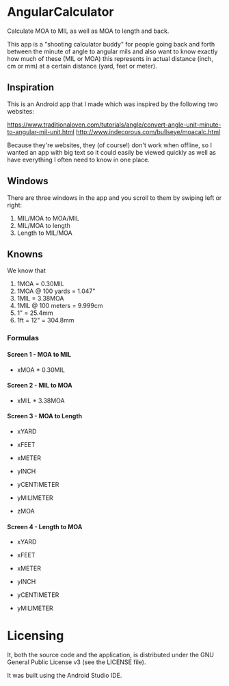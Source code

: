 # AngularCalculator
Calculate MOA to MIL as well as MOA to length and back.

This app is a "shooting calculator buddy" for people going back and
forth between the minute of angle to angular mils and also want to know
exactly how much of these (MIL or MOA) this represents in actual
distance (inch, cm or mm) at a certain distance (yard, feet or meter).

## Inspiration
This is an Android app that I made which was inspired by the
following two websites:

https://www.traditionaloven.com/tutorials/angle/convert-angle-unit-minute-to-angular-mil-unit.html
http://www.indecorous.com/bullseye/moacalc.html

Because they're websites, they (of course!) don't work when
offline, so I wanted an app with big text so it could easily
be viewed quickly as well as have everything I often need to
know in one place.

## Windows
There are three windows in the app and you scroll to them by
swiping left or right:
1) MIL/MOA to MOA/MIL
2) MIL/MOA to length
3) Length to MIL/MOA

## Knowns
We know that
1) 1MOA = 0.30MIL
2) 1MOA @ 100 yards = 1.047"
3) 1MIL = 3.38MOA
4) 1MIL @ 100 meters = 9.999cm
5) 1" = 25.4mm
6) 1ft = 12" = 304.8mm

### Formulas
#### Screen 1 - MOA to MIL
* xMOA * 0.30MIL

#### Screen 2 - MIL to MOA
* xMIL * 3.38MOA

#### Screen 3 - MOA to Length
* xYARD
* xFEET
* xMETER

* yINCH
* yCENTIMETER
* yMILIMETER

* zMOA

#### Screen 4 - Length to MOA
* xYARD
* xFEET
* xMETER

* yINCH
* yCENTIMETER
* yMILIMETER

# Licensing
It, both the source code and the application, is distributed under
the GNU General Public License v3 (see the LICENSE file).

It was built using the Android Studio IDE.

